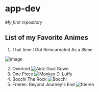 # app-dev
 *My first repository*

## **List of my Favorite Animes**
1. That time I Got Reincarnated As a Slime
  
 ![image](https://github.com/user-attachments/assets/5d9875b3-26e5-41d6-bc4b-084a87282f8f)


2. Overlord
   ![Ainz Ooal Gown](https://i.pinimg.com/736x/64/0d/39/640d398f01d0b6a62ed81d177292300d.jpg)
3. One Piece
   ![Monkey D. Luffy](https://i.pinimg.com/736x/b1/71/b6/b171b6b2f119b8d319a78000b26c4a74.jpg)
4. Bocchi The Rock
   ![Bocchi](https://i.pinimg.com/736x/75/ab/7f/75ab7facdc8d9696a768cfcb1eb2c076.jpg)
5. Frieren: Beyond Journey's End
   ![frieren](https://i.pinimg.com/736x/63/92/24/639224f094deff2ebf9cd261fba24004.jpg)







